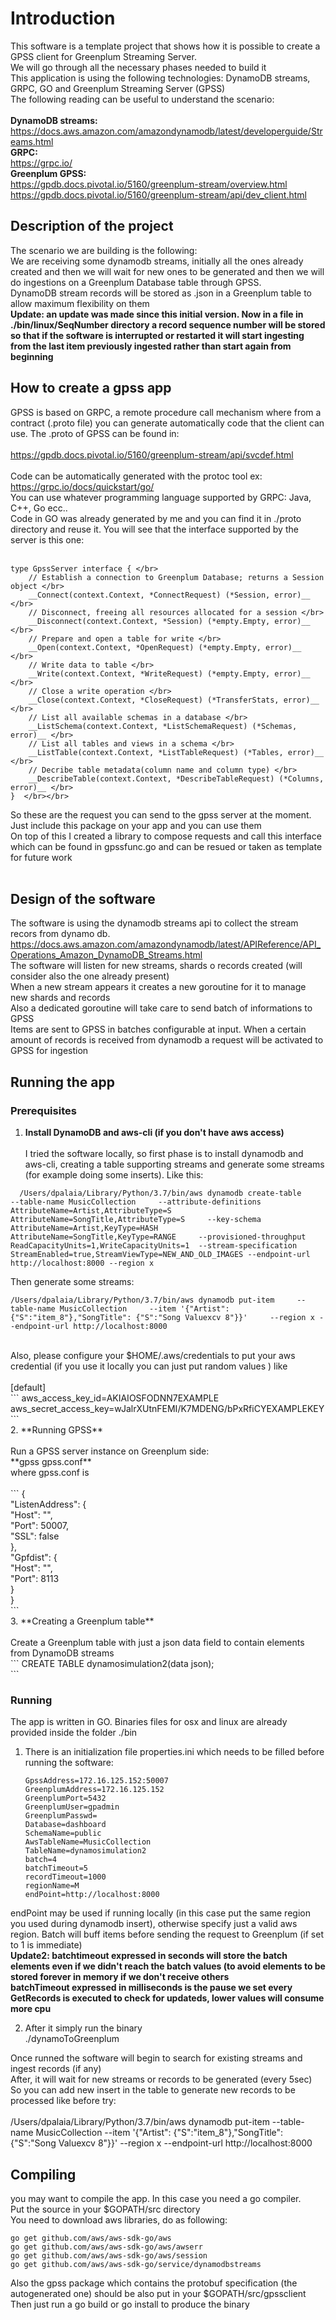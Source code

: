 # Introduction
This software is a template project that shows how it is possible to create a GPSS client for Greenplum Streaming Server. </br>
We will go through all the necessary phases needed to build it </br>
This application is using the following technologies: DynamoDB streams, GRPC, GO and Greenplum Streaming Server (GPSS) </br>
The following reading can be useful to understand the scenario: </br></br>
**DynamoDB streams:** </br>
https://docs.aws.amazon.com/amazondynamodb/latest/developerguide/Streams.html </br>
**GRPC:**  </br>
https://grpc.io/ </br>
**Greenplum GPSS:**</br>
https://gpdb.docs.pivotal.io/5160/greenplum-stream/overview.html</br>
https://gpdb.docs.pivotal.io/5160/greenplum-stream/api/dev_client.html</br>

## Description of the project
The scenario we are building is the following: </br>We are receiving some dynamodb streams, initially all the ones already created and then
we will wait for new ones to be generated and then we will do ingestions on a Greenplum Database table through GPSS.</br>
DynamoDB stream records will be stored as .json in a Greenplum table to allow maximum flexibility on them </br>
**Update: an update was made since this initial version. Now in a file in ./bin/linux/SeqNumber directory a record sequence number will be stored so that if the software is interrupted or restarted it will start ingesting from the last item previously ingested rather than start again from beginning**

## How to create a gpss app
GPSS is based on GRPC, a remote procedure call mechanism where from a contract (.proto file) you can generate automatically code that the client can use. The .proto of GPSS can be found in: </br>
</br>https://gpdb.docs.pivotal.io/5160/greenplum-stream/api/svcdef.html</br></br>
Code can be automatically generated with the protoc tool ex:</br>
https://grpc.io/docs/quickstart/go/</br>
You can use whatever programming language supported by GRPC: Java, C++, Go ecc.. </br>
Code in GO was already generated by me and you can find it in ./proto directory and reuse it. You will see that the interface supported by the server is this one: </br>
 </br>
 
```
type GpssServer interface { </br>
	// Establish a connection to Greenplum Database; returns a Session object </br>
	__Connect(context.Context, *ConnectRequest) (*Session, error)__ </br>
	// Disconnect, freeing all resources allocated for a session </br>
	__Disconnect(context.Context, *Session) (*empty.Empty, error)__ </br>
	// Prepare and open a table for write </br>
	__Open(context.Context, *OpenRequest) (*empty.Empty, error)__ </br>
	// Write data to table </br>
	__Write(context.Context, *WriteRequest) (*empty.Empty, error)__ </br>
	// Close a write operation </br>
	__Close(context.Context, *CloseRequest) (*TransferStats, error)__ </br>
	// List all available schemas in a database </br>
	__ListSchema(context.Context, *ListSchemaRequest) (*Schemas, error)__ </br>
	// List all tables and views in a schema </br>
	__ListTable(context.Context, *ListTableRequest) (*Tables, error)__ </br>
	// Decribe table metadata(column name and column type) </br>
	__DescribeTable(context.Context, *DescribeTableRequest) (*Columns, error)__ </br>
}  </br></br>
```

So these are the request you can send to the gpss server at the moment. Just include this package on your app and you can use them </br>
On top of this I created a library to compose requests and call this interface which can be found in gpssfunc.go and can be resued or taken as template for future work</br></br>

## Design of the software

The software is using the dynamodb streams api to collect the stream recors from dynamo db. </br>
https://docs.aws.amazon.com/amazondynamodb/latest/APIReference/API_Operations_Amazon_DynamoDB_Streams.html </br>
The software will listen for new streams, shards o records created (will consider also the one already present) </br>
When a new stream appears it creates a new goroutine for it to manage new shards and records </br>
Also a dedicated goroutine will take care to send batch of informations to GPSS </br>
Items are sent to GPSS in batches configurable at input. When a certain amount of records is received from dynamodb a request will be activated to GPSS for ingestion</br>

## Running the app
### Prerequisites
1. **Install DynamoDB and aws-cli (if you don't have aws access)** </br></br>
   I tried the software locally, so first phase is to install dynamodb and aws-cli, creating a table supporting streams and generate some streams
   (for example doing some inserts). Like this:
 ```  
   /Users/dpalaia/Library/Python/3.7/bin/aws dynamodb create-table     --table-name MusicCollection     --attribute-definitions         AttributeName=Artist,AttributeType=S AttributeName=SongTitle,AttributeType=S     --key-schema AttributeName=Artist,KeyType=HASH AttributeName=SongTitle,KeyType=RANGE     --provisioned-throughput ReadCapacityUnits=1,WriteCapacityUnits=1  --stream-specification StreamEnabled=true,StreamViewType=NEW_AND_OLD_IMAGES --endpoint-url http://localhost:8000 --region x
```
   
   Then generate some streams:
   ```
   /Users/dpalaia/Library/Python/3.7/bin/aws dynamodb put-item     --table-name MusicCollection     --item '{"Artist": {"S":"item_8"},"SongTitle": {"S":"Song Valuexcv 8"}}'     --region x --endpoint-url http://localhost:8000   
   ```
   </br>
   Also, please configure your $HOME/.aws/credentials to put your aws credential (if you use it locally you can just put random values ) like </br></br>
   [default]</br>
   ```
aws_access_key_id=AKIAIOSFODNN7EXAMPLE</br>
aws_secret_access_key=wJalrXUtnFEMI/K7MDENG/bPxRfiCYEXAMPLEKEY
```
  </br>
2. **Running GPSS** </br></br>
Run a GPSS server instance on Greenplum side: </br>
**gpss gpss.conf**</br>
where gpss.conf is </br></br>
```
{</br>
    "ListenAddress": {</br>
        "Host": "",</br>
        "Port": 50007,</br>
        "SSL": false</br>
    },</br>
    "Gpfdist": {</br>
        "Host": "",</br>
        "Port": 8113</br>
    }</br>
}</br>
```
 </br>
3. **Creating a Greenplum table** </br></br>
Create a Greenplum table with just a json data field to contain elements from DynamoDB streams </br>
```
CREATE TABLE dynamosimulation2(data json); </br>
```

### Running
The app is written in GO. Binaries files for osx and linux are already provided inside the folder ./bin </br>

1. There is an initialization file properties.ini which needs to be filled before running the software: </br>

    ```
    GpssAddress=172.16.125.152:50007 
    GreenplumAddress=172.16.125.152
    GreenplumPort=5432
    GreenplumUser=gpadmin
    GreenplumPasswd=
    Database=dashboard
    SchemaName=public
    AwsTableName=MusicCollection
    TableName=dynamosimulation2
    batch=4
    batchTimeout=5
    recordTimeout=1000  
    regionName=M
    endPoint=http://localhost:8000
    ```
    
endPoint may be used if running locally (in this case put the same region you used during dynamodb insert), otherwise specify just a valid aws region.
Batch will buff items before sending the request to Greenplum (if set to 1 is immediate)</br>
**Update2: batchtimeout expressed in seconds will store the batch elements even if we didn't reach the batch values (to avoid elements to be stored forever in memory if we don't receive others**</br>
**batchTimeout expressed in milliseconds is the pause we set every GetRecords is executed to check for updateds, lower values will consume more cpu**</br>
      
 2. After it simply run the binary</br>
 ./dynamoToGreenplum </br>
 
 Once runned the software will begin to search for existing streams and ingest records (if any) </br>
 After, it will wait for new streams or records to be generated (every 5sec) </br>
 So you can add new insert in the table to generate new records to be processed like before try:</br></br>
/Users/dpalaia/Library/Python/3.7/bin/aws dynamodb put-item     --table-name MusicCollection     --item '{"Artist": {"S":"item_8"},"SongTitle": {"S":"Song Valuexcv 8"}}'     --region x --endpoint-url http://localhost:8000 

## Compiling
you may want to compile the app. In this case you need a go compiler.</br>
Put the source in your $GOPATH/src directory</br>
You need to download aws libraries, do as following:</br>
 ```
go get github.com/aws/aws-sdk-go/aws
go get github.com/aws/aws-sdk-go/aws/awserr
go get github.com/aws/aws-sdk-go/aws/session
go get github.com/aws/aws-sdk-go/service/dynamodbstreams
 ```
Also the gpss package which contains the protobuf specification (the autogenerated one) should be also put in your $GOPATH/src/gpssclient </br>
Then just run a go build or go install to produce the binary
